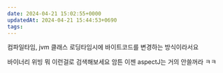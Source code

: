 ```yaml
---
date: 2024-04-21 15:02:55+0000
updatedAt: 2024-04-21 15:44:53+0690
tags: 
---
```

컴파일타임, jvm 클래스 로딩타임시에
바이트코드를 변경하는 방식이라서요

바이너리 위빙 뭐 이런걸로 검색해보세요
암튼 이젠 aspectJ는  거의 안쓸꺼라 ㅋㅋ